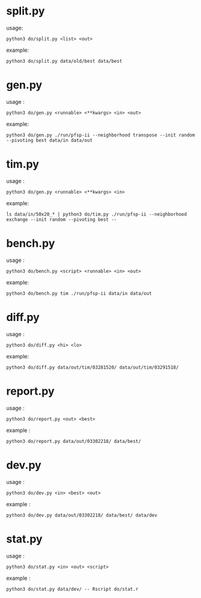 



split.py
==


usage:

	python3 do/split.py <list> <out>


example:
	
	python3 do/split.py data/old/best data/best




gen.py
==


usage :

	python3 do/gen.py <runnable> <**kwargs> <in> <out>


example:

	python3 do/gen.py ./run/pfsp-ii --neighborhood transpose --init random --pivoting best data/in data/out




tim.py
==


usage :

	python3 do/gen.py <runnable> <**kwargs> <in>


example:

	ls data/in/50x20_* | python3 do/tim.py ./run/pfsp-ii --neighborhood exchange --init random --pivoting best --




bench.py
==


usage :

	python3 do/bench.py <script> <runnable> <in> <out>


example:

	python3 do/bench.py tim ./run/pfsp-ii data/in data/out




diff.py
==


usage :

	python3 do/diff.py <hi> <lo>


example:

	python3 do/diff.py data/out/tim/03281520/ data/out/tim/03291518/




report.py
==


usage :

	python3 do/report.py <out> <best>


example :

	python3 do/report.py data/out/03302218/ data/best/




dev.py
==


usage :

	python3 do/dev.py <in> <best> <out>


example :

	python3 do/dev.py data/out/03302218/ data/best/ data/dev




stat.py
==


usage :

	python3 do/stat.py <in> <out> <script>


example :

	python3 do/stat.py data/dev/ -- Rscript do/stat.r